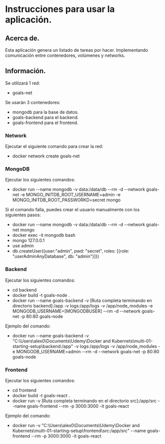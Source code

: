 # Instrucciones para usar la aplicación.


## Acerca de.

Esta aplicación genera un listado de tareas por hacer. Implementando comunicación entre contenedores, volúmenes y networks.

## Información.

Se utilizará 1 red:

* goals-net

Se usarán 3 contenedores:

* mongodb para la base de datos.
* goals-backend para el backend.
* goals-frontend para el frontend.


### Network

Ejecutar el siguiente comando para crear la red:

* docker network create goals-net

### MongoDB

Ejecutar los siguientes comandos:

* docker run --name mongodb -v data:/data/db --rm -d --network goals-net -e MONGO_INITDB_ROOT_USERNAME=admin -e MONGO_INITDB_ROOT_PASSWORKD=secret mongo

Si el comando falla, puedes crear el usuario manualmente con los siguientes pasos:

* docker run --name mongodb -v data:/data/db --rm -d --network goals-net mongo
* docker exec -it mongodb bash
* mongo 127.0.0.1
* use admin
* db.createUser({user:"admin", pwd: "secret", roles: [{role: "userAdminAnyDatabase", db: "admin"}]})


### Backend

Ejecutar los siguientes comandos:

* cd backend
* docker build -t goals-node .
* docker run --name goals-backend -v [Ruta completa terminando en directorio backend]:/app -v logs:/app/logs -v /app/node_modules -e MONGODB_USERNAME=[MONGODBUSER] --rm -d --network goals-net -p 80:80 goals-node

Ejemplo del comando:

* docker run --name goals-backend -v "C:\Users\alex0\Documents\Udemy\Docker and Kubernets\multi-01-starting-setup\backend:/app" -v logs:/app/logs -v /app/node_modules  -e MONGODB_USERNAME=admin --rm -d --network goals-net -p 80:80 goals-node


### Frontend

Ejecutar los siguientes comandos:

* cd frontend
* docker build -t goals-react .
* docker run -v [Ruta completa terminando en el directorio src]:/app/src --name goals-frontend --rm -p 3000:3000 -it goals-react

Ejemplo del comando:

* docker run -v "C:\Users\alex0\Documents\Udemy\Docker and Kubernets\multi-01-starting-setup\frontend\src\:/app/src" --name goals-frontend --rm -p 3000:3000 -it goals-react